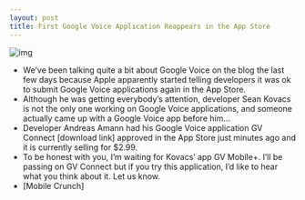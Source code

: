 ```yaml
---
layout: post
title: First Google Voice Application Reappears in the App Store
---
```

![img](http://media.idownloadblog.com/wp-content/uploads/2010/09/GC-Connect.jpg)
* We’ve been talking quite a bit about Google Voice on the blog the last few days because Apple apparently started telling developers it was ok to submit Google Voice applications again in the App Store.
* Although he was getting everybody’s attention, developer Sean Kovacs is not the only one working on Google Voice applications, and someone actually came up with a Google Voice app before him…
* Developer Andreas Amann had his Google Voice application GV Connect [download link] approved in the App Store just minutes ago and it is currently selling for $2.99.
* To be honest with you, I’m waiting for Kovacs’ app GV Mobile+. I’ll be passing on GV Connect but if you try this application, I’d like to hear what you think about it. Let us know.
* [Mobile Crunch]

